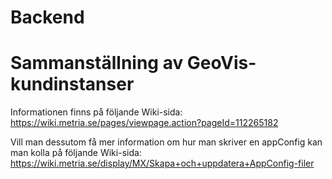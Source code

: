 # Backend

# Sammanställning av GeoVis-kundinstanser

Informationen finns på följande Wiki-sida:
https://wiki.metria.se/pages/viewpage.action?pageId=112265182

Vill man dessutom få mer information om hur man skriver en appConfig kan man kolla på följande Wiki-sida:
https://wiki.metria.se/display/MX/Skapa+och+uppdatera+AppConfig-filer 
